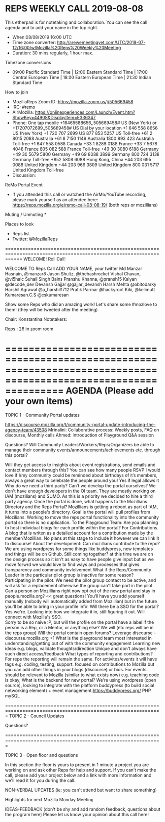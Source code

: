 REPS WEEKLY CALL 2019-08-08
=

This etherpad is for notetaking and collaboration. You can see the call agenda and to add your name in the top right.                                   

 * When:08/08/2019 16:00 UTC
 * Time zone converter: http://arewemeetingyet.com/UTC/2018-07-12/16:00/w/Mozilla%20Reps%20Weekly%20Meeting
 * Duration: 30 mins regularly, 1 hour max.

Timezone conversions
 * 09:00  Pacific Standard Time |  12:00 Eastern Standard Time  |  17:00  Central European Time |  18:00 Eastern European Time   |  21:30  Indian Standard Time

How to join
   * MozillaReps Zoom ID: https://mozilla.zoom.us/j/505669458
   * IRC: #remo
   * AirMozilla: https://onlinexperiences.com/Launch/Event.htm?ShowKey=44908&DisplayItem=E336347
   * Phone: One tap mobile +16465588656,,505669458# US (New York) or +17207072699,,505669458# US
Dial by your location
        +1 646 558 8656 US (New York)
        +1 720 707 2699 US
        877 853 5257 US Toll-free
        +61 2 8015 2088 Australia
        +61 8 7150 1149 Australia
        1800 893 423 Australia Toll-free
        +1 647 558 0588 Canada
        +33 1 8288 0188 France
        +33 7 5678 4048 France
        805 082 588 France Toll-free
        +49 30 3080 6188 Germany
        +49 30 5679 5800 Germany
        +49 69 8088 3899 Germany
        800 724 3138 Germany Toll-free
        +852 5808 6088 Hong Kong, China
        +44 203 695 0088 United Kingdom
        +44 203 966 3809 United Kingdom
        800 031 5717 United Kingdom Toll-free
   * Discussion: 

ReMo Portal Event
 * If you attended this call or watched the AirMo/YouTube recording, please mark yourself as an attendee here: https://reps.mozilla.org/e/remo-call-08-08-19/ (both reps or mozillians)

Muting / Unmuting
 * 

Places to look 
* Reps list
* Twitter: @MozillaReps

==================================================================================================================
WELCOME! Roll Call!

WELCOME TO Reps Call
 ADD YOUR NAME, your twitter
Md Manzar Hasnain, @manzar8
Jason Shultz, @thehashrocket
Vishal Chavan, @vi5halc
Suhail Singh Bains
Pranshu Khanna, @pransh15
Kalyan @decode_dev
Devansh Gajjar @gajjar_devansh
Harsh Mehta @obitodarky
Harshil Agrawal @a_harshil1712
Pratik Parmar @hackyroot
Kiki, @kelimutt
Kumaresan.C.S @cskumaresan 


Show some Reps who did an amazing work! Let's share some #mozlove to them!  (they will be tweeted after the meeting)


Chair: Konstantina
Notetakers: 

Reps : 26 in zoom room

==================================================================================================================
AGENDA  (Please add your own items)
==================================================================================================================
TOPIC 1 - Community Portal updates 

https://discourse.mozilla.org/t/community-portal-update-introducing-the-agency-team/43508
Mrinalini: Collaborative process: Weekly posts, FAQ on discourse, Monthly calls
Ahmed: Introduction of Playground
Q&A session

Questions?
Will Community Leaders/Workers/Reps/Organizers be able to manage their community events/announcements/achievements etc. through this portal? 

Will they get access to insights about event registrations, send emails and contact members through this?
You can see how many people RSVP 
I would love if I/my community could be reminded about birthdays of it’s members, always a great way to celebrate the people around you!
Yes if legal allows it 
Why do we need a third party? Can’t we develop the portal ourselves?
We don't have enough developers in the OI team. They are mostly working on IAM (mozilians) and SUMO. As this is a priority we decided to hire a third party agency. 
Once the portal is done, what happens to the Mozillians Directory and the Reps Portal?
Mozillians is getting a reboot as part of IAM, it turns into a people's directory. Goal is the portal will pull profiles from Mozilians. Working to move the reps portal functionality into the community portal so there is no duplication. 
To the Playground Team: Are you planning to host individual blogs for each profile within the portal? For Contributions. A blog that is writen as a detailed account for a contribution made by the member/Mozillian.
No plans at this stage to include it however we can link it to discourse!
About the development: Can mozillians contribute to the repo?
We are using wordpress for some things like buddypress, new templates and things will be on Github. Still coming together? 
at this time we are on the design process so it isn't as easy to have people give input but as we move forwrd we would love to find ways and processes that gives transparency and community invlolvement
What if the Reps/Community Leader in the particular pilot group is inactive for some reason? Participating in the pilot. 
We need the pilot group contact to be active, and will ask for a replacement otherwise the group can't take part in the pilot. 
Can a person on Mozillians right now opt out of the new portal and stay in people.mozilla.org? << great questions!
You'll have you add yourself manually (nobody will automatically added from Mozillian) but in the future you'll be able to bring in your profile info!
Will there be a SSO for the portal? 
 Yes we're. Looking into how we integrate it in, still figuring it out. Will connect with Mozilla's SSO.  
Sorry to be so naive :P, but will the profile on the portal have a label if the person is a Rep, or a Mentor, or anything else?
We will (etc reps will be in the reps group) 
Will the portal contain open forums?
Leverage discourse  - discourse.mozilla.org +1
What is the playground team most interested in understanding/getting out of with the community engagement 
Learning new ideas e.g. blogs, validate thoughts/direction
Unique and don't always have such direct access/feedback
What types of reporting and contributions? 
For reps the reporting will remain the same. For activites/events it will have tags e.g. coding, testing, support. focused on contributions to Mozilla but you can add other things in your blogs (discourse) or bios. 
For events: should be relevant to Mozilla (similar to what exists now) e.g. teaching code is okay,
What is the backend for new portal?
We're using wordpress (open source), looking to integrate with the platform buddypress (to build social networking element) + event management.https://buddypress.org/  PHP mySQL

=============================================================================================================
TOPIC 2 - Council Updates 



Questions?


=============================================================================================================

TOPIC 3 - Open floor and questions


In this section the floor is yours to present in 1 minute a project you are working on and ask other Reps for help and support.
If you can't make the call, please add your project below and a link with more information and we'll read it for you during the call.

NON-VERBAL UPDATES (ie: you can't attend but want to share something)


Highlights for next Mozilla Monday Meeting


IDEAS-FEEDBACK
(don't be shy and add random feedback, questions about the program here)
Please let us know your opinion about this call here!

